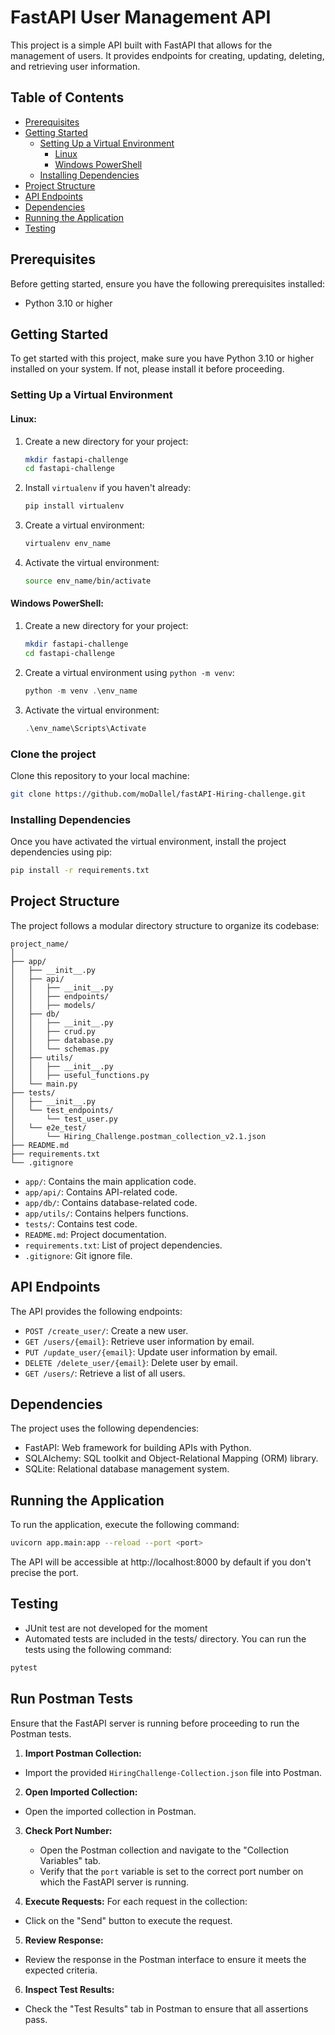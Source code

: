# FastAPI User Management API

This project is a simple API built with FastAPI that allows for the management of users. It provides endpoints for creating, updating, deleting, and retrieving user information.

## Table of Contents

- [Prerequisites](#prerequisites)
- [Getting Started](#getting-started)
  - [Setting Up a Virtual Environment](#setting-up-a-virtual-environment)
    - [Linux](#linux)
    - [Windows PowerShell](#windows-powershell)
  - [Installing Dependencies](#installing-dependencies)
- [Project Structure](#project-structure)
- [API Endpoints](#api-endpoints)
- [Dependencies](#dependencies)
- [Running the Application](#running-the-application)
- [Testing](#testing)

## Prerequisites

Before getting started, ensure you have the following prerequisites installed:

- Python 3.10 or higher

## Getting Started

To get started with this project, make sure you have Python 3.10 or higher installed on your system. If not, please install it before proceeding.

### Setting Up a Virtual Environment

#### Linux:

1. Create a new directory for your project:

    ```bash
    mkdir fastapi-challenge
    cd fastapi-challenge
    ```

2. Install `virtualenv` if you haven't already:

    ```bash
    pip install virtualenv
    ```

3. Create a virtual environment:

    ```bash
    virtualenv env_name
    ```

4. Activate the virtual environment:

    ```bash
    source env_name/bin/activate
    ```

#### Windows PowerShell:

1. Create a new directory for your project:

    ```bash
    mkdir fastapi-challenge
    cd fastapi-challenge
    ```

2. Create a virtual environment using `python -m venv`:

    ```powershell
    python -m venv .\env_name
    ```

3. Activate the virtual environment:

    ```powershell
    .\env_name\Scripts\Activate
    ```
### Clone the project
Clone this repository to your local machine:

```bash
git clone https://github.com/moDallel/fastAPI-Hiring-challenge.git
```

### Installing Dependencies

Once you have activated the virtual environment, install the project dependencies using pip:

```bash
pip install -r requirements.txt
```

## Project Structure

The project follows a modular directory structure to organize its codebase:

```
project_name/
│
├── app/
│   ├── __init__.py
│   ├── api/
│   │   ├── __init__.py
│   │   ├── endpoints/
│   │   ├── models/
│   ├── db/
│   │   ├── __init__.py
│   │   ├── crud.py
│   │   ├── database.py
│   │   └── schemas.py
│   ├── utils/
│   │   ├── __init__.py
│   │   ├── useful_functions.py
│   └── main.py
├── tests/
│   ├── __init__.py
│   └── test_endpoints/
│       └── test_user.py
│   └── e2e_test/
│       └── Hiring_Challenge.postman_collection_v2.1.json
├── README.md
├── requirements.txt
└── .gitignore
```

- `app/`: Contains the main application code.
- `app/api/`: Contains API-related code.
- `app/db/`: Contains database-related code.
-  `app/utils/`: Contains helpers functions.
- `tests/`: Contains test code.
- `README.md`: Project documentation.
- `requirements.txt`: List of project dependencies.
- `.gitignore`: Git ignore file.

## API Endpoints

The API provides the following endpoints:

- `POST /create_user/`: Create a new user.
- `GET /users/{email}`: Retrieve user information by email.
- `PUT /update_user/{email}`: Update user information by email.
- `DELETE /delete_user/{email}`: Delete user by email.
- `GET /users/`: Retrieve a list of all users.

## Dependencies

The project uses the following dependencies:

- FastAPI: Web framework for building APIs with Python.
- SQLAlchemy: SQL toolkit and Object-Relational Mapping (ORM) library.
- SQLite: Relational database management system.

## Running the Application

To run the application, execute the following command:

```bash
uvicorn app.main:app --reload --port <port>
```
The API will be accessible at http://localhost:8000 by default if you don't precise the port.

## Testing
- JUnit test are not developed for the moment
- Automated tests are included in the tests/ directory. You can run the tests using the following command:

```bash
pytest
```

## Run Postman Tests

Ensure that the FastAPI server is running before proceeding to run the Postman tests.

1. **Import Postman Collection:**
- Import the provided `HiringChallenge-Collection.json` file into Postman.

2. **Open Imported Collection:**
- Open the imported collection in Postman.

3. **Check Port Number:**
    - Open the Postman collection and navigate to the "Collection Variables" tab.
    - Verify that the `port` variable is set to the correct port number on which the FastAPI server is running.

4. **Execute Requests:**
For each request in the collection:
- Click on the "Send" button to execute the request.

5. **Review Response:**
- Review the response in the Postman interface to ensure it meets the expected criteria.

6. **Inspect Test Results:**
- Check the "Test Results" tab in Postman to ensure that all assertions pass.



